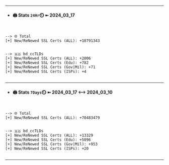 

---
- #### 🖨️ **Stats** `24Hr`⏲️ ➼ 2024_03_17
```console


--> 🌐 Total
[+] New/ReNewed SSL Certs (ALL): +10791343


--> 🇧🇩 bd_ccTLDs
[+] New/ReNewed SSL Certs (ALL): +2006
[+] New/ReNewed SSL Certs (Edu): +782
[+] New/ReNewed SSL Certs (Gov|Mil): +71
[+] New/ReNewed SSL Certs (ISPs): +4


```

---
- #### 🖨️ **Stats** `7Days`⏲️ ➼ 2024_03_17 <--> 2024_03_10
```console


--> 🌐 Total
[+] New/ReNewed SSL Certs (ALL): +70483479


--> 🇧🇩 bd_ccTLDs
[+] New/ReNewed SSL Certs (ALL): +13329
[+] New/ReNewed SSL Certs (Edu): +5096
[+] New/ReNewed SSL Certs (Gov|Mil): +953
[+] New/ReNewed SSL Certs (ISPs): +20


```

---

